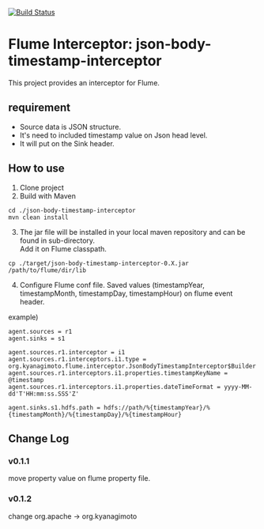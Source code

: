 [![Build Status](https://travis-ci.org/kyanagimoto/json-body-timestamp-interceptor.svg?branch=master)](https://travis-ci.org/kyanagimoto/json-body-timestamp-interceptor)
# Flume Interceptor: json-body-timestamp-interceptor

This project provides an interceptor for Flume.

## requirement
  - Source data is JSON structure.
  - It's need to included timestamp value on Json head level.
  - It will put on the Sink header.

## How to use
1. Clone project
2. Build with Maven
```
cd ./json-body-timestamp-interceptor
mvn clean install
```

3. The jar file will be installed in your local maven repository and can be found in sub-directory.  
Add it on Flume classpath.
```
cp ./target/json-body-timestamp-interceptor-0.X.jar /path/to/flume/dir/lib
```

4. Configure Flume conf file.
Saved values (timestampYear, timestampMonth, timestampDay, timestampHour) on flume event header.

example)
```properties
agent.sources = r1
agent.sinks = s1

agent.sources.r1.interceptor = i1
agent.sources.r1.interceptors.i1.type = org.kyanagimoto.flume.interceptor.JsonBodyTimestampInterceptor$Builder
agent.sources.r1.interceptors.i1.properties.timestampKeyName = @timestamp
agent.sources.r1.interceptors.i1.properties.dateTimeFormat = yyyy-MM-dd'T'HH:mm:ss.SSS'Z'

agent.sinks.s1.hdfs.path = hdfs://path/%{timestampYear}/%{timestampMonth}/%{timestampDay}/%{timestampHour}
```

## Change Log
### v0.1.1
move property value on flume property file.

### v0.1.2
change org.apache -> org.kyanagimoto
